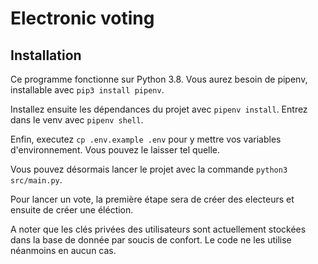 # Electronic voting

## Installation

Ce programme fonctionne sur Python 3.8. Vous aurez besoin de pipenv, installable avec `pip3 install pipenv`.

Installez ensuite les dépendances du projet avec `pipenv install`. Entrez dans le venv avec `pipenv shell`.

Enfin, executez `cp .env.example .env` pour y mettre vos variables d'environnement. Vous pouvez le laisser tel quelle.

Vous pouvez désormais lancer le projet avec la commande `python3 src/main.py`.

Pour lancer un vote, la première étape sera de créer des electeurs et ensuite de créer une éléction.

A noter que les clés privées des utilisateurs sont actuellement stockées dans la base de donnée par soucis de confort. Le code ne les utilise néanmoins en aucun cas.
